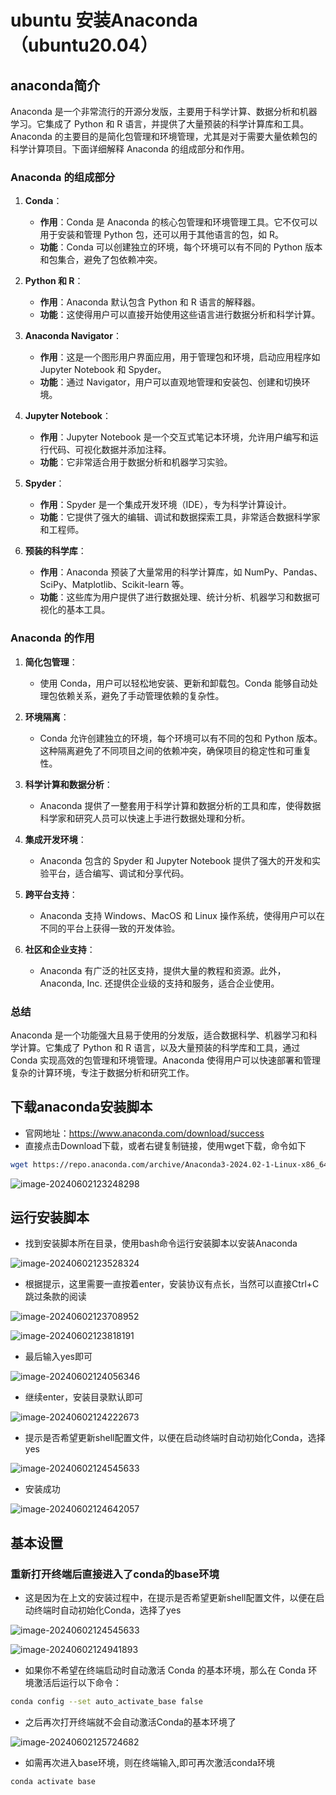 # ubuntu 安装Anaconda （ubuntu20.04）

## anaconda简介

Anaconda 是一个非常流行的开源分发版，主要用于科学计算、数据分析和机器学习。它集成了 Python 和 R 语言，并提供了大量预装的科学计算库和工具。Anaconda 的主要目的是简化包管理和环境管理，尤其是对于需要大量依赖包的科学计算项目。下面详细解释 Anaconda 的组成部分和作用。

### Anaconda 的组成部分

1. **Conda**：
   - **作用**：Conda 是 Anaconda 的核心包管理和环境管理工具。它不仅可以用于安装和管理 Python 包，还可以用于其他语言的包，如 R。
   - **功能**：Conda 可以创建独立的环境，每个环境可以有不同的 Python 版本和包集合，避免了包依赖冲突。

2. **Python 和 R**：
   - **作用**：Anaconda 默认包含 Python 和 R 语言的解释器。
   - **功能**：这使得用户可以直接开始使用这些语言进行数据分析和科学计算。

3. **Anaconda Navigator**：
   - **作用**：这是一个图形用户界面应用，用于管理包和环境，启动应用程序如 Jupyter Notebook 和 Spyder。
   - **功能**：通过 Navigator，用户可以直观地管理和安装包、创建和切换环境。

4. **Jupyter Notebook**：
   - **作用**：Jupyter Notebook 是一个交互式笔记本环境，允许用户编写和运行代码、可视化数据并添加注释。
   - **功能**：它非常适合用于数据分析和机器学习实验。

5. **Spyder**：
   - **作用**：Spyder 是一个集成开发环境（IDE），专为科学计算设计。
   - **功能**：它提供了强大的编辑、调试和数据探索工具，非常适合数据科学家和工程师。

6. **预装的科学库**：
   - **作用**：Anaconda 预装了大量常用的科学计算库，如 NumPy、Pandas、SciPy、Matplotlib、Scikit-learn 等。
   - **功能**：这些库为用户提供了进行数据处理、统计分析、机器学习和数据可视化的基本工具。

### Anaconda 的作用

1. **简化包管理**：
   - 使用 Conda，用户可以轻松地安装、更新和卸载包。Conda 能够自动处理包依赖关系，避免了手动管理依赖的复杂性。

2. **环境隔离**：
   - Conda 允许创建独立的环境，每个环境可以有不同的包和 Python 版本。这种隔离避免了不同项目之间的依赖冲突，确保项目的稳定性和可重复性。

3. **科学计算和数据分析**：
   - Anaconda 提供了一整套用于科学计算和数据分析的工具和库，使得数据科学家和研究人员可以快速上手进行数据处理和分析。

4. **集成开发环境**：
   - Anaconda 包含的 Spyder 和 Jupyter Notebook 提供了强大的开发和实验平台，适合编写、调试和分享代码。

5. **跨平台支持**：
   - Anaconda 支持 Windows、MacOS 和 Linux 操作系统，使得用户可以在不同的平台上获得一致的开发体验。

6. **社区和企业支持**：
   - Anaconda 有广泛的社区支持，提供大量的教程和资源。此外，Anaconda, Inc. 还提供企业级的支持和服务，适合企业使用。

### 总结

Anaconda 是一个功能强大且易于使用的分发版，适合数据科学、机器学习和科学计算。它集成了 Python 和 R 语言，以及大量预装的科学库和工具，通过 Conda 实现高效的包管理和环境管理。Anaconda 使得用户可以快速部署和管理复杂的计算环境，专注于数据分析和研究工作。

## 下载anaconda安装脚本

- 官网地址：https://www.anaconda.com/download/success
- 直接点击Download下载，或者右键复制链接，使用wget下载，命令如下

```bash
wget https://repo.anaconda.com/archive/Anaconda3-2024.02-1-Linux-x86_64.sh
```

![image-20240602123248298](/home/lyb/github/Typora_notes/image-20240602123248298.png)

## 运行安装脚本

- 找到安装脚本所在目录，使用bash命令运行安装脚本以安装Anaconda

![image-20240602123528324](/home/lyb/github/Typora_notes/image-20240602123528324.png)

- 根据提示，这里需要一直按着enter，安装协议有点长，当然可以直接Ctrl+C跳过条款的阅读

![image-20240602123708952](/home/lyb/github/Typora_notes/image-20240602123708952.png)

![image-20240602123818191](/home/lyb/github/Typora_notes/image-20240602123818191.png)

- 最后输入yes即可

![image-20240602124056346](/home/lyb/github/Typora_notes/image-20240602124056346.png)

- 继续enter，安装目录默认即可

![image-20240602124222673](/home/lyb/github/Typora_notes/image-20240602124222673.png)

- 提示是否希望更新shell配置文件，以便在启动终端时自动初始化Conda，选择yes

![image-20240602124545633](/home/lyb/github/Typora_notes/image-20240602124545633.png)

- 安装成功

![image-20240602124642057](/home/lyb/github/Typora_notes/image-20240602124642057.png)

## 基本设置

### 重新打开终端后直接进入了conda的base环境

- 这是因为在上文的安装过程中，在提示是否希望更新shell配置文件，以便在启动终端时自动初始化Conda，选择了yes

![image-20240602124545633](/home/lyb/github/Typora_notes/image-20240602124545633.png)

![image-20240602124941893](/home/lyb/github/Typora_notes/image-20240602124941893.png)

- 如果你不希望在终端启动时自动激活 Conda 的基本环境，那么在 Conda 环境激活后运行以下命令：

```bash
conda config --set auto_activate_base false
```

- 之后再次打开终端就不会自动激活Conda的基本环境了

![image-20240602125724682](/home/lyb/github/Typora_notes/image-20240602125724682.png)

- 如需再次进入base环境，则在终端输入,即可再次激活conda环境

```bash
conda activate base
```


